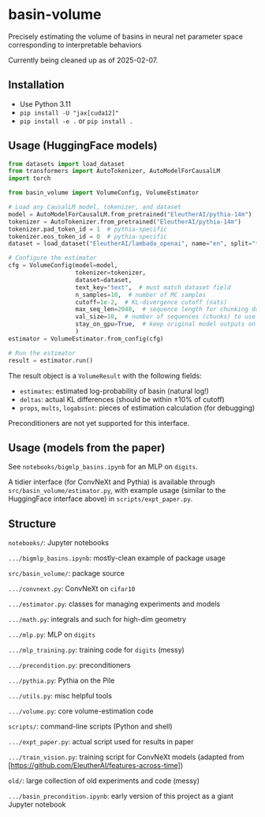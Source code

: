 # basin-volume
Precisely estimating the volume of basins in neural net parameter space corresponding to interpretable behaviors

Currently being cleaned up as of 2025-02-07.


## Installation

* Use Python 3.11
* `pip install -U "jax[cuda12]"`
* `pip install -e .` or `pip install .`


## Usage (HuggingFace models)

```python
from datasets import load_dataset
from transformers import AutoTokenizer, AutoModelForCausalLM
import torch

from basin_volume import VolumeConfig, VolumeEstimator

# Load any CausalLM model, tokenizer, and dataset
model = AutoModelForCausalLM.from_pretrained("EleutherAI/pythia-14m")
tokenizer = AutoTokenizer.from_pretrained("EleutherAI/pythia-14m")
tokenizer.pad_token_id = 1  # pythia-specific
tokenizer.eos_token_id = 0  # pythia-specific
dataset = load_dataset("EleutherAI/lambada_openai", name="en", split="test", trust_remote_code=True)

# Configure the estimator
cfg = VolumeConfig(model=model, 
                   tokenizer=tokenizer, 
                   dataset=dataset, 
                   text_key="text",  # must match dataset field
                   n_samples=10,  # number of MC samples
                   cutoff=1e-2,  # KL-divergence cutoff (nats)
                   max_seq_len=2048,  # sequence length for chunking dataset
                   val_size=10,  # number of sequences (chunks) to use in estimation
                   stay_on_gpu=True,  # keep original model outputs on GPU; faster but memory-limited
                   )
estimator = VolumeEstimator.from_config(cfg)

# Run the estimator
result = estimator.run()
```

The result object is a `VolumeResult` with the following fields:

* `estimates`: estimated log-probability of basin (natural log!)
* `deltas`: actual KL differences (should be within ±10% of cutoff)
* `props`, `mults`, `logabsint`: pieces of estimation calculation (for debugging)

Preconditioners are not yet supported for this interface.


## Usage (models from the paper)

See `notebooks/bigmlp_basins.ipynb` for an MLP on `digits`.

A tidier interface (for ConvNeXt and Pythia) is available through `src/basin_volume/estimator.py`, with example usage (similar to the HuggingFace interface above) in `scripts/expt_paper.py`.


## Structure

`notebooks/`: Jupyter notebooks

`.../bigmlp_basins.ipynb`: mostly-clean example of package usage

`src/basin_volume/`: package source

`.../convnext.py`: ConvNeXt on `cifar10`

`.../estimator.py`: classes for managing experiments and models

`.../math.py`: integrals and such for high-dim geometry

`.../mlp.py`: MLP on `digits`

`.../mlp_training.py`: training code for `digits` (messy)

`.../precondition.py`: preconditioners

`.../pythia.py`: Pythia on the Pile

`.../utils.py`: misc helpful tools

`.../volume.py`: core volume-estimation code

`scripts/`: command-line scripts (Python and shell)

`.../expt_paper.py`: actual script used for results in paper

`.../train_vision.py`: training script for ConvNeXt models (adapted from [https://github.com/EleutherAI/features-across-time])

`old/`: large collection of old experiments and code (messy)

`.../basin_precondition.ipynb`: early version of this project as a giant Jupyter notebook
